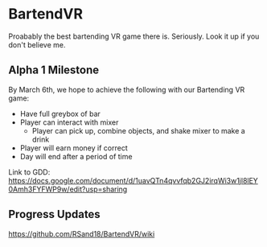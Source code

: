 # BartendVR
Proabably the best bartending VR game there is. Seriously. Look it up if you don't believe me.


## Alpha 1 Milestone

By March 6th, we hope to achieve the following with our Bartending VR game:

- Have full greybox of bar
- Player can interact with mixer
  - Player can pick up, combine objects, and shake mixer to make a drink
- Player will earn money if correct
- Day will end after a period of time


Link to GDD:
https://docs.google.com/document/d/1uavQTn4qvvfqb2GJ2irqWi3w1jl8lEY0Amh3FYFWP9w/edit?usp=sharing




## Progress Updates
https://github.com/RSand18/BartendVR/wiki
